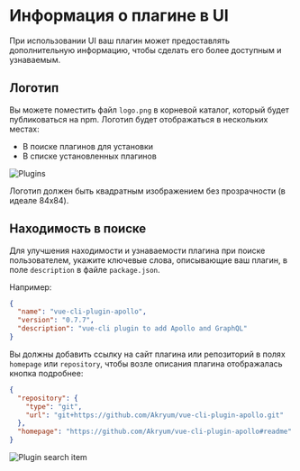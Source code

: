 # Информация о плагине в UI

При использовании UI ваш плагин может предоставлять дополнительную информацию, чтобы сделать его более доступным и узнаваемым.

## Логотип

Вы можете поместить файл `logo.png` в корневой каталог, который будет публиковаться на npm. Логотип будет отображаться в нескольких местах:
 - В поиске плагинов для установки
 - В списке установленных плагинов

![Plugins](/plugins.png)

Логотип должен быть квадратным изображением без прозрачности (в идеале 84x84).

## Находимость в поиске

Для улучшения находимости и узнаваемости плагина при поиске пользователем, укажите ключевые слова, описывающие ваш плагин, в поле `description` в файле `package.json`.

Например:

```json
{
  "name": "vue-cli-plugin-apollo",
  "version": "0.7.7",
  "description": "vue-cli plugin to add Apollo and GraphQL"
}
```

Вы должны добавить ссылку на сайт плагина или репозиторий в полях `homepage` или `repository`, чтобы возле описания плагина отображалась кнопка подробнее:

```json
{
  "repository": {
    "type": "git",
    "url": "git+https://github.com/Akryum/vue-cli-plugin-apollo.git"
  },
  "homepage": "https://github.com/Akryum/vue-cli-plugin-apollo#readme"
}
```

![Plugin search item](/plugin-search-item.png)
